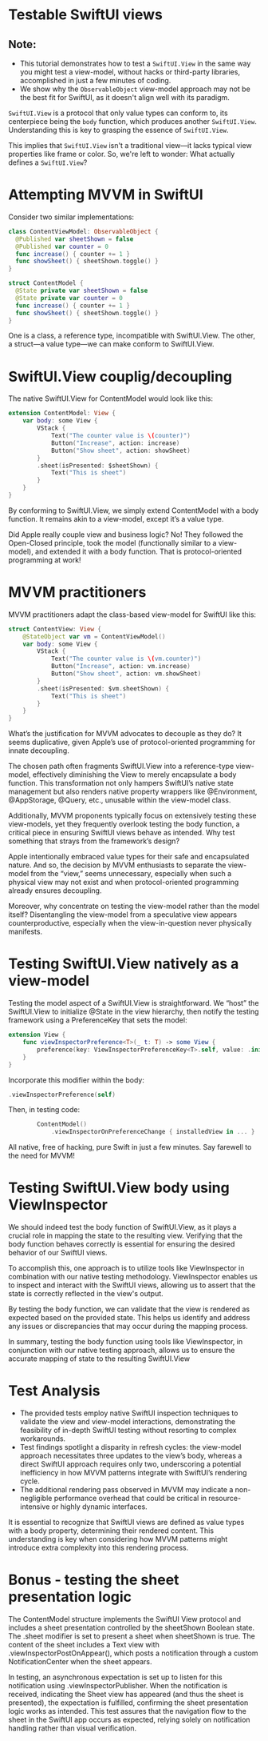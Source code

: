 # Testable SwiftUI views

## Note:

- This tutorial demonstrates how to test a `SwiftUI.View` in the same way you might test a view-model, without hacks or third-party libraries, accomplished in just a few minutes of coding.
- We show why the `ObservableObject` view-model approach may not be the best fit for SwiftUI, as it doesn't align well with its paradigm.

`SwiftUI.View` is a protocol that only value types can conform to, its centerpiece being the `body` function, which produces another `SwiftUI.View`. Understanding this is key to grasping the essence of `SwiftUI.View`.

This implies that `SwiftUI.View` isn't a traditional view—it lacks typical view properties like frame or color. So, we're left to wonder: What actually defines a `SwiftUI.View`?


# Attempting MVVM in SwiftUI

Consider two similar implementations:
```swift
class ContentViewModel: ObservableObject {
  @Published var sheetShown = false
  @Published var counter = 0
  func increase() { counter += 1 }
  func showSheet() { sheetShown.toggle() }
}

struct ContentModel {
  @State private var sheetShown = false
  @State private var counter = 0
  func increase() { counter += 1 }
  func showSheet() { sheetShown.toggle() }
}
```
One is a class, a reference type, incompatible with SwiftUI.View. The other, a struct—a value type—we can make conform to SwiftUI.View.

# SwiftUI.View couplig/decoupling

The native SwiftUI.View for ContentModel would look like this:
```swift
extension ContentModel: View {
    var body: some View {
        VStack {
            Text("The counter value is \(counter)")
            Button("Increase", action: increase)
            Button("Show sheet", action: showSheet)
        }
        .sheet(isPresented: $sheetShown) {
            Text("This is sheet")
        }
    }
}
```
By conforming to SwiftUI.View, we simply extend ContentModel with a body function. It remains akin to a view-model, except it’s a value type.

Did Apple really couple view and business logic? No! They followed the Open-Closed principle, took the model (functionally similar to a view-model), and extended it with a body function. That is protocol-oriented programming at work!

# MVVM practitioners

MVVM practitioners adapt the class-based view-model for SwiftUI like this:
```swift
struct ContentView: View {
    @StateObject var vm = ContentViewModel()
    var body: some View {
        VStack {
            Text("The counter value is \(vm.counter)")
            Button("Increase", action: vm.increase)
            Button("Show sheet", action: vm.showSheet)
        }
        .sheet(isPresented: $vm.sheetShown) {
            Text("This is sheet")
        }
    }
}
```
What’s the justification for MVVM advocates to decouple as they do? It seems duplicative, given Apple’s use of protocol-oriented programming for innate decoupling.

The chosen path often fragments SwiftUI.View into a reference-type view-model, effectively diminishing the View to merely encapsulate a body function. This transformation not only hampers SwiftUI’s native state management but also renders native property wrappers like @Environment, @AppStorage, @Query, etc., unusable within the view-model class.

Additionally, MVVM proponents typically focus on extensively testing these view-models, yet they frequently overlook testing the body function, a critical piece in ensuring SwiftUI views behave as intended. Why test something that strays from the framework’s design?

Apple intentionally embraced value types for their safe and encapsulated nature. And so, the decision by MVVM enthusiasts to separate the view-model from the “view,” seems unnecessary, especially when such a physical view may not exist and when protocol-oriented programming already ensures decoupling.

Moreover, why concentrate on testing the view-model rather than the model itself? Disentangling the view-model from a speculative view appears counterproductive, especially when the view-in-question never physically manifests.

# Testing SwiftUI.View natively as a view-model

Testing the model aspect of a SwiftUI.View is straightforward. We “host” the SwiftUI.View to initialize @State in the view hierarchy, then notify the testing framework using a PreferenceKey that sets the model:
```swift
extension View {
    func viewInspectorPreference<T>(_ t: T) -> some View {
        preference(key: ViewInspectorPreferenceKey<T>.self, value: .init(value: t))
    }
}
```
Incorporate this modifier within the body:
```swift
.viewInspectorPreference(self)
```
Then, in testing code:
```swift
        ContentModel()
            .viewInspectorOnPreferenceChange { installedView in ... }
```
All native, free of hacking, pure Swift in just a few minutes. Say farewell to the need for MVVM!

# Testing SwiftUI.View body using ViewInspector

We should indeed test the body function of SwiftUI.View, as it plays a crucial role in mapping the state to the resulting view. Verifying that the body function behaves correctly is essential for ensuring the desired behavior of our SwiftUI views.

To accomplish this, one approach is to utilize tools like ViewInspector in combination with our native testing methodology. ViewInspector enables us to inspect and interact with the SwiftUI views, allowing us to assert that the state is correctly reflected in the view's output.

By testing the body function, we can validate that the view is rendered as expected based on the provided state. This helps us identify and address any issues or discrepancies that may occur during the mapping process.

In summary, testing the body function using tools like ViewInspector, in conjunction with our native testing approach, allows us to ensure the accurate mapping of state to the resulting SwiftUI.View

# Test Analysis

- The provided tests employ native SwiftUI inspection techniques to validate the view and view-model interactions, demonstrating the feasibility of in-depth SwiftUI testing without resorting to complex workarounds.
- Test findings spotlight a disparity in refresh cycles: the view-model approach necessitates three updates to the view’s body, whereas a direct SwiftUI approach requires only two, underscoring a potential inefficiency in how MVVM patterns integrate with SwiftUI’s rendering cycle.
- The additional rendering pass observed in MVVM may indicate a non-negligible performance overhead that could be critical in resource-intensive or highly dynamic interfaces.

It is essential to recognize that SwiftUI views are defined as value types with a body property, determining their rendered content. This understanding is key when considering how MVVM patterns might introduce extra complexity into this rendering process.

# Bonus - testing the sheet presentation logic

The ContentModel structure implements the SwiftUI View protocol and includes a sheet presentation controlled by the sheetShown Boolean state. The .sheet modifier is set to present a sheet when sheetShown is true. The content of the sheet includes a Text view with .viewInspectorPostOnAppear(), which posts a notification through a custom NotificationCenter when the sheet appears.

In testing, an asynchronous expectation is set up to listen for this notification using .viewInspectorPublisher. When the notification is received, indicating the Sheet view has appeared (and thus the sheet is presented), the expectation is fulfilled, confirming the sheet presentation logic works as intended. This test assures that the navigation flow to the sheet in the SwiftUI app occurs as expected, relying solely on notification handling rather than visual verification.
